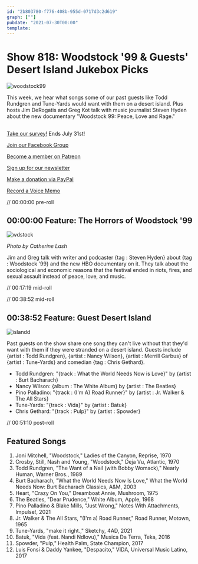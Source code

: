 ```yaml
---
id: "2b803780-f776-408b-955d-0717d3c2d619"
graph: [""]
pubdate: "2021-07-30T00:00"
template: 
---
```






# Show 818: Woodstock '99 & Guests' Desert Island Jukebox Picks

![woodstock99](https://static.soundopinions.org/images/2021/woodstock-keyart.jpeg)

This week, we hear what songs some of our past guests like Todd Rundgren and Tune-Yards would want with them on a desert island. Plus hosts Jim DeRogatis and Greg Kot talk with music journalist Steven Hyden about the new documentary "Woodstock 99: Peace, Love and Rage." 



## 

[Take our survey!](https://bit.ly/3i4BWdinsn) Ends July 31st!

[Join our Facebook Group](https://bit.ly/3sivr9T)

[Become a member on Patreon](https://bit.ly/3slWZvc)

[Sign up for our newsletter](https://bit.ly/3eEvRnG)

[Make a donation via PayPal](https://bit.ly/3dmt9lU)

[Record a Voice Memo](https://bit.ly/2RyD5Ah)

// 00:00:00 pre-roll



## 00:00:00 Feature: The Horrors of Woodstock '99

![wdstock](https://static.soundopinions.org/images/2021/wdstock.jpeg)

*Photo by Catherine Lash*

Jim and Greg talk with writer and podcaster {tag : Steven Hyden} about {tag : Woodstock '99} and the new HBO documentary on it. They talk about the sociological and economic reasons that the festival ended in riots, fires, and sexual assault instead of peace, love, and music.

// 00:17:19 mid-roll

// 00:38:52 mid-roll



## 00:38:52 Feature: Guest Desert Island

![islandd](https://static.soundopinions.org/images/2021/island.jpeg)

Past guests on the show share one song they can't live without that they'd want with them if they were stranded on a desert island. Guests include {artist : Todd Rundgren}, {artist : Nancy Wilson}, {artist : Merrill Garbus}  of {artist : Tune-Yards} and comedian {tag : Chris Gethard}.

- Todd Rundgren: "{track : What the World Needs Now is Love}" by {artist : Burt Bacharach}
- Nancy Wilson: {album : The White Album} by {artist : The Beatles}
- Pino Palladino: "{track : (I'm A) Road Runner}" by {artist : Jr. Walker & The All Stars}
- Tune-Yards: "{track : Vida}" by {artist : Batuk}
- Chris Gethard: "{track : Pulp}" by {artist : Spowder}

// 00:51:10 post-roll



## Featured Songs

1. Joni Mitchell, "Woodstock," Ladies of the Canyon, Reprise, 1970
2. Crosby, Still, Nash and Young, "Woodstock," Deja Vu, Atlantic, 1970
3. Todd Rundgren, "The Want of a Nail (with Bobby Womack)," Nearly Human, Warner Bros., 1989
4. Burt Bacharach, "What the World Needs Now Is Love," What the World Needs Now: Burt Bacharach Classics, A&M, 2003
5. Heart, "Crazy On You," Dreamboat Annie, Mushroom, 1975
6. The Beatles, "Dear Prudence," White Album, Apple, 1968
7. Pino Palladino & Blake Mills, "Just Wrong," Notes With Attachments, Impulse!, 2021
8. Jr. Walker & The All Stars, "(I'm a) Road Runner," Road Runner, Motown, 1965
9. Tune-Yards, "make it right.," Sketchy, 4AD, 2021
10. Batuk, "Vida (feat. Nandi Ndlovu)," Musica Da Terra, Teka, 2016
11. Spowder, "Pulp," Health Palm, State Champion, 2017
12. Luis Fonsi & Daddy Yankee, "Despacito," VIDA, Universal Music Latino, 2017